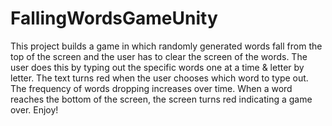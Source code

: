 # FallingWordsGameUnity
This project builds a game in which randomly generated words fall from the top of the screen and the user has to clear the screen of the words.  The user does this by typing out the specific words one at a time &amp; letter by letter.  The text turns red when the user chooses which word to type out.  The frequency of words dropping increases over time.  When a word reaches the bottom of the screen, the screen turns red indicating a game over.  Enjoy!
